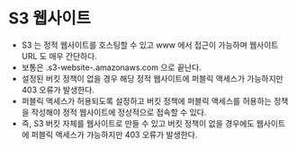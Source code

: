 # S3 웹사이트

- S3 는 정적 웹사이트를 호스팅할 수 있고 www 에서 접근이 가능하며 웹사이트 URL 도 매우 간단하다.
- 보통은 <bucket-name>.s3-website-<AWS-region>.amazonaws.com 으로 끝난다.
- 설정된 버킷 정책이 없을 경우 해당 정적 웹사이트에 퍼블릭 액세스가 가능하지만 403 오류가 발생한다.
- 퍼블릭 액세스가 허용되도록 설정하고 버킷 정책에 퍼블릭 액세스를 허용하는 정책을 작성해야 정적 웹사이트에 정상적으로 접속할 수 있다.
- 즉, S3 버킷 자체를 웹사이트로 만들 수 있고 버킷 정책이 없을 경우에도 웹사이트에 퍼블릭 액세스가 가능하지만 403 오류가 발생한다.